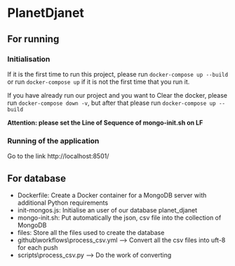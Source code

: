 # PlanetDjanet


## For running
### Initialisation
If it is the first time to run this project, please run
```docker-compose up --build```
or run  ```docker-compose up``` if it is not the first time that you run it.

If you have already run our project and you want to Clear the docker, please run
```docker-compose down -v```, but after that please run ```docker-compose up --build```

**Attention: please set the Line of Sequence of mongo-init.sh on LF**

### Running of the application
Go to the link http://localhost:8501/


## For database
- Dockerfile: Create a Docker container for a MongoDB server with additional Python requirements
- init-mongos.js: Initialise an user of our database planet_djanet
- mongo-init.sh: Put automatically the json, csv file into the collection of MongoDB
- files: Store all the files used to create the database
- github\workflows\process_csv.yml --> Convert all the csv files into uft-8 for each push
- scripts\process_csv.py --> Do the work of converting

